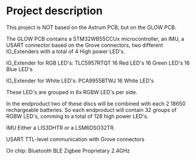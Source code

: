 # Project description

This project is NOT based on the Astrum PCB, but on the GLOW PCB.

The GLOW PCB contains a STM32WB55CCUx microcontroller, an IMU, a USART connector based on the Grove connectors, two different IO_Extenders with a total of 4 High power LED's.

IO_Extender for RGB LED's: TLC5957RTQT
16 Red LED's
16 Green LED's
16 Blue LED's

IO_Extender for White LED's: PCA9955BTWJ
16 White LED's

These LED's are grouped in 8x RGBW LED's per side.

In the endproduct two of these discs will be combined with each 2 18650 rechargeable batteries. So each endproduct will contain 32 groups of RGBW LED's, comming to a total of 128 high power LED's.

IMU
Either a LIS3DHTR or a LSM6DSO32TR.

USART
TTL-level communication with Grove connectors

On chip:
Bluetooth BLE
Zigbee
Proprietary 2.4GHz
